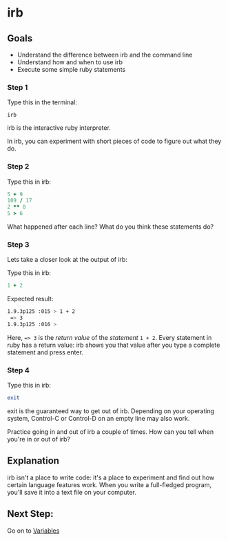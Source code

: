 # irb

## Goals

- Understand the difference between irb and the command line
- Understand how and when to use irb
- Execute some simple ruby statements

### Step 1

Type this in the terminal:

`irb`

irb is the interactive ruby interpreter.

In irb, you can experiment with short pieces of code to figure out what they do.

### Step 2

Type this in irb:

```ruby
5 + 9
109 / 17
2 ** 8
5 > 6
```

What happened after each line? What do you think these statements do?

### Step 3
Lets take a closer look at the output of irb:

Type this in irb:

```ruby
1 + 2
```

Expected result:

```bash
1.9.3p125 :015 > 1 + 2
 => 3
1.9.3p125 :016 >
```

Here, `=> 3` is the *return value* of the *statement* `1 + 2`. Every statement in ruby has a return value: irb shows you that value after you type a complete statement and press enter.

### Step 4
Type this in irb:

```ruby
exit
```

exit is the guaranteed way to get out of irb. Depending on your operating system, Control-C or Control-D on an empty line may also work.

Practice going in and out of irb a couple of times. How can you tell when you're in or out of irb?

## Explanation

irb isn't a place to write code: it's a place to experiment and find out how certain language features work. When you write a full-fledged program, you'll save it into a text file on your computer.

## Next Step:
Go on to [Variables](variables)
